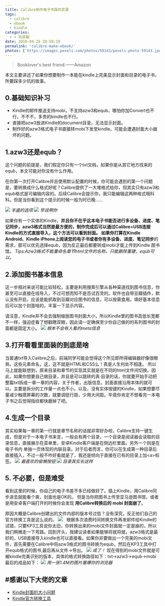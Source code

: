 ```yaml
---
title: Calibre制作电子书踩坑实录
tags:
  - calibre
  - ebook
  - kindle
categories:
  - - 玩具箱
date: 2018-04-26 20:58:19
permalink: 'calibre-make-ebook/'
photos: ['https://images.pexels.com/photos/59143/pexels-photo-59143.jpeg?auto=compress&cs=tinysrgb&w=1260&h=750&dpr=2']
---
```


> Booklover's best friend.——Amazon

本文主要讲述了如果你想要制作一本能在kindle上完美显示封面和目录的电子书，所要踩多少坑的故事。
<!-- more -->
## 0.基础知识补习

*   Kindle的邮件推送支持mobi，不支持azw3和equb，哪怕你加Convert也不行，不不不，多贵的kindle也不行。
*   直接把azw3放进Kindle的document目录，无法显示封面。
*   制作好的azw3格式电子书直接转mobi下发至kindle，可能会遭遇封面大小崩坏的问题。

## 1.azw3还是equb？

这个问题的前提是，我们假定你只有一个txt文档，如果你是从其它地方找来的equb，本文可能对你没有什么作用。 

在你第一次打开Calibre并且使用默认配置的时候，你可能会遇到的第一个问题是，要转换成什么格式好呢？Calibre提供了一大堆格式给你，但其实只有azw3和equb格式是可编辑内容的。后续Calibre会提示你，我只能编辑这两种格式哦科科。但是当你看到这个提示的时候一般为时已晚...... 

![](https://qcloud-cdn-static.lonepixel.cn/blog/2018-04-26_201153.jpg)
*丰盛的选项*
![](https://qcloud-cdn-static.lonepixel.cn/blog/2018-04-26_201310.jpg)
*早说啊你*


如果你有一个实体的Kindle，**并且你不在乎这本电子书能否进行多设备、进度、笔记同步，**azw3格式当然是最方便的，制作完成后可以通过Calibre+USB连接Kindle的方式直接导入，这个方法可以看到封面。 如果你打算在Kindle Android、Kindle iPhone上阅读您的电子书或者你有**多设备、进度、笔记同步**的需求，那可以优先选择equb，因为反正最后都要转成mobi才能上传到Kindle 图书馆。 _Tips:Azw3格式不能重命名章节html文件的名称，只能删除重建，equb可以。_

## 2.添加图书基本信息

这一步相对来说可能比较轻松，主要是利用搜索引擎从各种渠道找到图书信息，你甚至可以直接在线导入，不过可想而知不是百试百灵的。软件也自带豆瓣插件，默认没有开启，应该是能抓取到豆瓣对应图书的信息，可以按需食用。填好基本信息后可以加个封面啥的，丰富一下显示内容。

请注意，Kindle并不会去强制缩放图书封面大小，所以Kindle里的图书高低长宽都不一样，强迫症看了想戳瞎双眼，因此请一定确保至少你自己做的的系列图书的封面都是固定大小。
![](https://qcloud-cdn-static.lonepixel.cn/blog/2018-04-26_201540.jpg)
*根本不会有人看的meta信息*

## 3.打开看看里面装的到底是啥

当普通txt导入Calibre之后，前端同学可能会觉得这个所见即所得编辑器好像很眼熟，这些元素命名，这，这不就是HTML和CSS么！真是人生何处不相逢。 所以马上就能联想到，原来目录和章节的实现其实就是在不同的html文件间切换。因此，如果你想要自己做目录，并且是可以跳转的真·目录的话，你就要开始手动把整篇txt拆成一章一章的内容，关于作者，出版信息，封面直接沿用本体的就可以。主要是拆分的工作量一点也不小。以及，没有实体按键的Kindle，如果想要尽量减少触摸屏幕的次数，就要调低行距，少用大间距。毕竟你肯定不想看完一本电子书之后觉得指纹都快磨掉了吧。

## 4.生成一个目录

其实如果每一章的第一行就是章节名称的话就非常好办啦，Calibre支持一键生成，但是对于一本电子书来言，一般会有两个目录，一个目录是阅读器会读取的目录信息，直接展示在菜单里，安卓Kindle客户端是在侧边栏里面。另外一个则是在电子书内 单独一页体现的内联目录。对于后者而言，你可以在生成第一种目录后直接插入，不过一般不咋好看就是了，我还是倾向于直接在已有的目录上加\<a>标签。 
![](https://qcloud-cdn-static.lonepixel.cn/blog/2018-04-26_202142.jpg) 
*最喜欢的偷懒按钮*
![](https://qcloud-cdn-static.lonepixel.cn/blog/2018-04-26_202324.jpg) 
*目录其实长这样* 

## 5. 不必要，但是难受

看到这里的时候，你自己的电子书差不多已经做好了。插上Kindle，用Calibre同步进去就能看个爽，封面也是OK的。 但是当你把图书上传至亚马逊图书馆，或者是用安卓客户端打开的时候你会发现 **用Calibre转换后的 mobi 封面崩了**。 

原因大概是Calibre创建出的文件内部的版本号过低？没有深究，反正他们自己的官方转换工具是这么说的。 
![](https://qcloud-cdn-static.lonepixel.cn/blog/2018-04-26_202951.jpg)   
根据多次浪费时间转换文件再发邮件给Kindle的试错，只要KP3工具说你太旧，你转换出来的mobi文件封面就一定是崩的，所以我们稍微走一下弯路。回到开头，我建议读者如果能够将就将就，azw3格式是最好的，USB直接导入kindle也可以直接看。如果你非要做出一个完美的mobi文件，首先需要在Calibre中将azw3格式的图书转换为equb，然后在KP3工具中打开equb格式的图书,最后再从文件->导出。
![](https://qcloud-cdn-static.lonepixel.cn/blog/2018-04-26_203839.jpg)
*成了！*
现在得到的mobi文件就是可被kindle完美识别的版本，具体的格式转换路径如下：txt->azw3->equb->mobi 
最后的成品如下： 
![](https://qcloud-cdn-static.lonepixel.cn/blog/IMG_20180426_205222.jpg) 
*用一张1.4M的图片塞爆你的浏览器*

## #感谢以下大佬的文章

*   [Kindle封面的大小问题](https://aimingoo.github.io/1-1729.html)
*   [Kindle官方转换工具](https://bookfere.com/post/92.html)